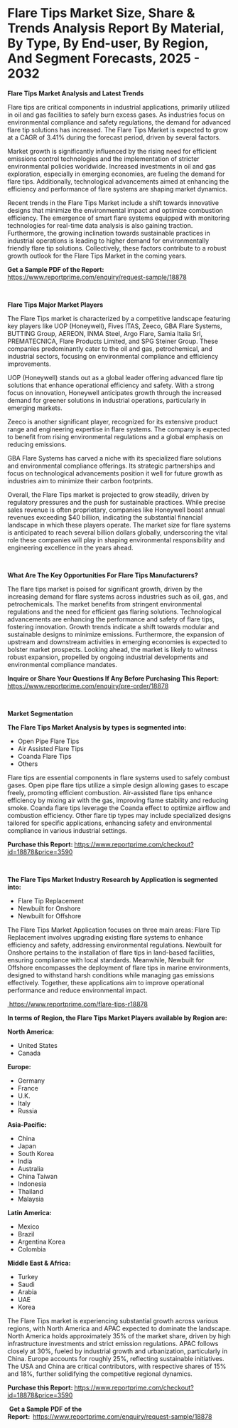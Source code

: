 <p><h1>Flare Tips Market Size, Share & Trends Analysis Report By Material, By Type, By End-user, By Region, And Segment Forecasts, 2025 - 2032</h1></p><p><strong>Flare Tips Market Analysis and Latest Trends</strong></p>
<p><p>Flare tips are critical components in industrial applications, primarily utilized in oil and gas facilities to safely burn excess gases. As industries focus on environmental compliance and safety regulations, the demand for advanced flare tip solutions has increased. The Flare Tips Market is expected to grow at a CAGR of 3.41% during the forecast period, driven by several factors.</p><p>Market growth is significantly influenced by the rising need for efficient emissions control technologies and the implementation of stricter environmental policies worldwide. Increased investments in oil and gas exploration, especially in emerging economies, are fueling the demand for flare tips. Additionally, technological advancements aimed at enhancing the efficiency and performance of flare systems are shaping market dynamics.</p><p>Recent trends in the Flare Tips Market include a shift towards innovative designs that minimize the environmental impact and optimize combustion efficiency. The emergence of smart flare systems equipped with monitoring technologies for real-time data analysis is also gaining traction. Furthermore, the growing inclination towards sustainable practices in industrial operations is leading to higher demand for environmentally friendly flare tip solutions. Collectively, these factors contribute to a robust growth outlook for the Flare Tips Market in the coming years.</p></p>
<p><strong>Get a Sample PDF of the Report:&nbsp;</strong> <a href="https://www.reportprime.com/enquiry/request-sample/18878?utm_campaign=4557&utm_medium=2&utm_source=Github&utm_content=ia&utm_term=19052025&utm_id=flare-tips">https://www.reportprime.com/enquiry/request-sample/18878</a></p>
<p>&nbsp;</p>
<p><strong>Flare Tips Major Market Players</strong></p>
<p><p>The Flare Tips market is characterized by a competitive landscape featuring key players like UOP (Honeywell), Fives ITAS, Zeeco, GBA Flare Systems, BUTTING Group, AEREON, INMA Steel, Argo Flare, Samia Italia Srl, PREMATECNICA, Flare Products Limited, and SPG Steiner Group. These companies predominantly cater to the oil and gas, petrochemical, and industrial sectors, focusing on environmental compliance and efficiency improvements.</p><p>UOP (Honeywell) stands out as a global leader offering advanced flare tip solutions that enhance operational efficiency and safety. With a strong focus on innovation, Honeywell anticipates growth through the increased demand for greener solutions in industrial operations, particularly in emerging markets.</p><p>Zeeco is another significant player, recognized for its extensive product range and engineering expertise in flare systems. The company is expected to benefit from rising environmental regulations and a global emphasis on reducing emissions. </p><p>GBA Flare Systems has carved a niche with its specialized flare solutions and environmental compliance offerings. Its strategic partnerships and focus on technological advancements position it well for future growth as industries aim to minimize their carbon footprints.</p><p>Overall, the Flare Tips market is projected to grow steadily, driven by regulatory pressures and the push for sustainable practices. While precise sales revenue is often proprietary, companies like Honeywell boast annual revenues exceeding $40 billion, indicating the substantial financial landscape in which these players operate. The market size for flare systems is anticipated to reach several billion dollars globally, underscoring the vital role these companies will play in shaping environmental responsibility and engineering excellence in the years ahead.</p></p>
<p>&nbsp;</p>
<p><strong>What Are The Key Opportunities For Flare Tips Manufacturers?</strong></p>
<p><p>The flare tips market is poised for significant growth, driven by the increasing demand for flare systems across industries such as oil, gas, and petrochemicals. The market benefits from stringent environmental regulations and the need for efficient gas flaring solutions. Technological advancements are enhancing the performance and safety of flare tips, fostering innovation. Growth trends indicate a shift towards modular and sustainable designs to minimize emissions. Furthermore, the expansion of upstream and downstream activities in emerging economies is expected to bolster market prospects. Looking ahead, the market is likely to witness robust expansion, propelled by ongoing industrial developments and environmental compliance mandates.</p></p>
<p><strong>Inquire or Share Your Questions If Any Before Purchasing This Report:</strong> <a href="https://www.reportprime.com/enquiry/pre-order/18878?utm_campaign=4557&utm_medium=2&utm_source=Github&utm_content=ia&utm_term=19052025&utm_id=flare-tips">https://www.reportprime.com/enquiry/pre-order/18878</a></p>
<p>&nbsp;</p>
<p><strong>Market Segmentation</strong></p>
<p><strong>The Flare Tips Market Analysis by types is segmented into:</strong></p>
<p><ul><li>Open Pipe Flare Tips</li><li>Air Assisted Flare Tips</li><li>Coanda Flare Tips</li><li>Others</li></ul></p>
<p><p>Flare tips are essential components in flare systems used to safely combust gases. Open pipe flare tips utilize a simple design allowing gases to escape freely, promoting efficient combustion. Air-assisted flare tips enhance efficiency by mixing air with the gas, improving flame stability and reducing smoke. Coanda flare tips leverage the Coanda effect to optimize airflow and combustion efficiency. Other flare tip types may include specialized designs tailored for specific applications, enhancing safety and environmental compliance in various industrial settings.</p></p>
<p><strong>Purchase this Report:&nbsp;</strong><a href="https://www.reportprime.com/checkout?id=18878&price=3590&utm_campaign=4557&utm_medium=2&utm_source=Github&utm_content=ia&utm_term=19052025&utm_id=flare-tips">https://www.reportprime.com/checkout?id=18878&price=3590</a></p>
<p>&nbsp;</p>
<p><strong>The Flare Tips Market Industry Research by Application is segmented into:</strong></p>
<p><ul><li>Flare Tip Replacement</li><li>Newbuilt for Onshore</li><li>Newbuilt for Offshore</li></ul></p>
<p><p>The Flare Tips Market Application focuses on three main areas: Flare Tip Replacement involves upgrading existing flare systems to enhance efficiency and safety, addressing environmental regulations. Newbuilt for Onshore pertains to the installation of flare tips in land-based facilities, ensuring compliance with local standards. Meanwhile, Newbuilt for Offshore encompasses the deployment of flare tips in marine environments, designed to withstand harsh conditions while managing gas emissions effectively. Together, these applications aim to improve operational performance and reduce environmental impact.</p></p>
<p><a href="https://www.reportprime.com/flare-tips-r18878?utm_campaign=4557&utm_medium=2&utm_source=Github&utm_content=ia&utm_term=19052025&utm_id=flare-tips">&nbsp;https://www.reportprime.com/flare-tips-r18878</a></p>
<p><strong>In terms of Region, the Flare Tips Market Players available by Region are:</strong></p>
<p>
    <p> <strong> North America: </strong>
        <ul>
            <li>United States</li>
            <li>Canada</li>
        </ul>
        </p> 
    <p> <strong> Europe: </strong>
        <ul>
            <li>Germany</li>
            <li>France</li>
            <li>U.K.</li>
            <li>Italy</li>
            <li>Russia</li>
        </ul>
        </p> 
    <p> <strong> Asia-Pacific: </strong>
        <ul>
            <li>China</li>
            <li>Japan</li>
            <li>South Korea</li>
            <li>India</li>
            <li>Australia</li>
            <li>China Taiwan</li>
            <li>Indonesia</li>
            <li>Thailand</li>
            <li>Malaysia</li>
        </ul>
        </p> 
    <p> <strong> Latin America: </strong>
        <ul>
            <li>Mexico</li>
            <li>Brazil</li>
            <li>Argentina Korea</li>
            <li>Colombia</li>
        </ul>
        </p> 
    <p> <strong> Middle East & Africa: </strong>
        <ul>
            <li>Turkey</li>
            <li>Saudi</li>
            <li>Arabia</li>
            <li>UAE</li>
            <li>Korea</li>
        </ul>
    </p>
    </p>
<p><p>The Flare Tips market is experiencing substantial growth across various regions, with North America and APAC expected to dominate the landscape. North America holds approximately 35% of the market share, driven by high infrastructure investments and strict emission regulations. APAC follows closely at 30%, fueled by industrial growth and urbanization, particularly in China. Europe accounts for roughly 25%, reflecting sustainable initiatives. The USA and China are critical contributors, with respective shares of 15% and 18%, further solidifying the competitive regional dynamics.</p></p>
<p><strong>Purchase this Report: </strong><a href="https://www.reportprime.com/checkout?id=18878&price=3590&utm_campaign=4557&utm_medium=2&utm_source=Github&utm_content=ia&utm_term=19052025&utm_id=flare-tips">https://www.reportprime.com/checkout?id=18878&price=3590</a></p>
<p>&nbsp;<strong>Get a Sample PDF of the Report:&nbsp;&nbsp;</strong><a href="https://www.reportprime.com/enquiry/request-sample/18878?utm_campaign=4557&utm_medium=2&utm_source=Github&utm_content=ia&utm_term=19052025&utm_id=flare-tips">https://www.reportprime.com/enquiry/request-sample/18878</a></p>
<p><strong></strong></p>
<p><p></p><p></p><p></p></p>